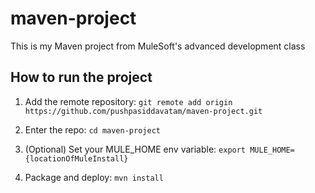 # maven-project

This is my Maven project from MuleSoft's advanced development class

## How to run the project

1. Add the remote repository: `git remote add origin https://github.com/pushpasiddavatam/maven-project.git`

1. Enter the repo: `cd maven-project`

1. (Optional) Set your MULE_HOME env variable: `export MULE_HOME={locationOfMuleInstall}`

1. Package and deploy: `mvn install`